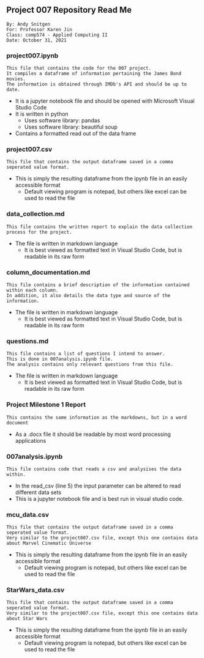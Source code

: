 ## Project 007 Repository Read Me
```
By: Andy Snitgen
For: Professor Karen Jin
Class: comp574 - Applied Computing II
Date: October 31, 2021
```

### project007.ipynb
```
This file that contains the code for the 007 project.
It compiles a dataframe of information pertaining the James Bond movies.
The information is obtained through IMDb's API and should be up to date.
```
* It is a jupyter notebook file and should be opened with Microsoft Visual Studio Code
* It is written in python
  * Uses software library: pandas
  * Uses software library: beautiful soup
* Contains a formatted read out of the data frame

### project007.csv
```
This file that contains the output dataframe saved in a comma seperated value format.
```
* This is simply the resulting dataframe from the ipynb file in an easily accessible format
  * Default viewing program is notepad, but others like excel can be used to read the file

### data_collection.md
```
This file contains the written report to explain the data collection process for the project.
```
* The file is written in markdown language
  * It is best viewed as formatted text in Visual Studio Code, but is readable in its raw form

### column_documentation.md
```
This file contains a brief description of the information contained within each column.  
In addition, it also details the data type and source of the information.  
```
* The file is written in markdown language
  * It is best viewed as formatted text in Visual Studio Code, but is readable in its raw form

### questions.md
```
This file contains a list of questions I intend to answer. 
This is done in 007analysis.ipynb file.
The analysis contains only relevant questions from this file.
```
* The file is written in markdown language
  * It is best viewed as formatted text in Visual Studio Code, but is readable in its raw form

### Project Milestone 1 Report
```
This contains the same information as the markdowns, but in a word document
```
* As a .docx file it should be readable by most word processing applications

### 007analysis.ipynb
```
This file contains code that reads a csv and analysises the data within.
```
* In the read_csv (line 5) the input parameter can be altered to read different data sets
* This is a jupyter notebook file and is best run in visual studio code.

### mcu_data.csv
```
This file that contains the output dataframe saved in a comma seperated value format.
Very similar to the project007.csv file, except this one contains data about Marvel Cinematic Universe
```
* This is simply the resulting dataframe from the ipynb file in an easily accessible format
  * Default viewing program is notepad, but others like excel can be used to read the file

### StarWars_data.csv
```
This file that contains the output dataframe saved in a comma seperated value format.
Very similar to the project007.csv file, except this one contains data about Star Wars
```
* This is simply the resulting dataframe from the ipynb file in an easily accessible format
  * Default viewing program is notepad, but others like excel can be used to read the file
